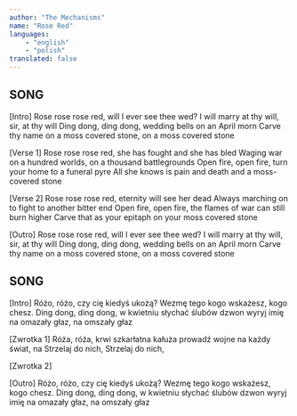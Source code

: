 ```yaml
---
author: "The Mechanisms"
name: "Rose Red"
languages: 
    - "english"
    - "polish"
translated: false
---
```

## SONG
[Intro]
Rose rose rose red, will I ever see thee wed?
I will marry at thy will, sir, at thy will
Ding dong, ding dong, wedding bells on an April morn
Carve thy name on a moss covered stone, on a moss covered stone

[Verse 1]
Rose rose rose red, she has fought and she has bled
Waging war on a hundred worlds, on a thousand battlegrounds
Open fire, open fire, turn your home to a funeral pyre
All she knows is pain and death and a moss-covered stone

[Verse 2]
Rose rose rose red, eternity will see her dead
Always marching on to fight to another bitter end
Open fire, open fire, the flames of war can still burn higher
Carve that as your epitaph on your moss covered stone

[Outro]
Rose rose rose red, will I ever see thee wed?
I will marry at thy will, sir, at thy will
Ding dong, ding dong, wedding bells on an April morn
Carve thy name on a moss covered stone, on a moss covered stone
## SONG
[Intro]
Różo, różo, czy cię kiedyś ukożą?
Wezmę tego kogo wskażesz, kogo chesz.
Ding dong, ding dong, w kwietniu słychać ślubów dzwon
wyryj imię na omazały głaz, na omszały głaz

[Zwrotka 1]
Róża, róża, krwi szkarłatna kałuża
prowadź wojne na każdy świat, na 
Strzelaj do nich, Strzelaj do nich, 


[Zwrotka 2]




[Outro]
Różo, różo, czy cię kiedyś ukożą?
Wezmę tego kogo wskażesz, kogo chesz.
Ding dong, ding dong, w kwietniu słychać ślubów dzwon
wyryj imię na omazały głaz, na omszały głaz